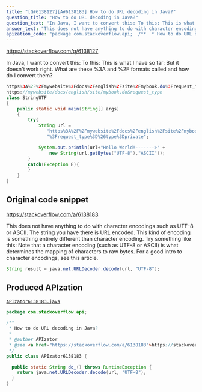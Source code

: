```yaml
---
title: "[Q#6138127][A#6138183] How to do URL decoding in Java?"
question_title: "How to do URL decoding in Java?"
question_text: "In Java, I want to convert this: To this: This is what I have so far: But it doesn't work right.  What are these %3A and %2F formats called and how do I convert them?"
answer_text: "This does not have anything to do with character encodings such as UTF-8 or ASCII. The string you have there is URL encoded. This kind of encoding is something entirely different than character encoding. Try something like this: Note that a character encoding (such as UTF-8 or ASCII) is what determines the mapping of characters to raw bytes. For a good intro to character encodings, see this article."
apization_code: "package com.stackoverflow.api;  /**  * How to do URL decoding in Java?  *  * @author APIzator  * @see <a href=\"https://stackoverflow.com/a/6138183\">https://stackoverflow.com/a/6138183</a>  */ public class APIzator6138183 {    public static String do_() throws RuntimeException {     return java.net.URLDecoder.decode(url, \"UTF-8\");   } }"
---
```


https://stackoverflow.com/q/6138127

In Java, I want to convert this:
To this:
This is what I have so far:
But it doesn&#x27;t work right.  What are these %3A and %2F formats called and how do I convert them?


```java
https%3A%2F%2Fmywebsite%2Fdocs%2Fenglish%2Fsite%2Fmybook.do%3Frequest_type
https://mywebsite/docs/english/site/mybook.do&request_type
class StringUTF 
{
    public static void main(String[] args) 
    {
        try{
            String url = 
               "https%3A%2F%2Fmywebsite%2Fdocs%2Fenglish%2Fsite%2Fmybook.do" +
               "%3Frequest_type%3D%26type%3Dprivate";

            System.out.println(url+"Hello World!------->" +
                new String(url.getBytes("UTF-8"),"ASCII"));
        }
        catch(Exception E){
        }
    }
}
```


## Original code snippet

https://stackoverflow.com/a/6138183

This does not have anything to do with character encodings such as UTF-8 or ASCII. The string you have there is URL encoded. This kind of encoding is something entirely different than character encoding.
Try something like this:
Note that a character encoding (such as UTF-8 or ASCII) is what determines the mapping of characters to raw bytes. For a good intro to character encodings, see this article.

```java
String result = java.net.URLDecoder.decode(url, "UTF-8");
```

## Produced APIzation

[`APIzator6138183.java`](https://github.com/pasqualesalza/apization-temp-data/raw/master/apizations/java/APIzator6138183.java)

```java
package com.stackoverflow.api;

/**
 * How to do URL decoding in Java?
 *
 * @author APIzator
 * @see <a href="https://stackoverflow.com/a/6138183">https://stackoverflow.com/a/6138183</a>
 */
public class APIzator6138183 {

  public static String do_() throws RuntimeException {
    return java.net.URLDecoder.decode(url, "UTF-8");
  }
}

```